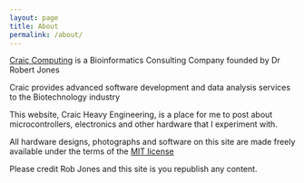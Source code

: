 ```yaml
---
layout: page
title: About
permalink: /about/
---
```


[Craic Computing](https://www.craic.com) is a Bioinformatics Consulting Company founded by Dr Robert Jones

Craic provides advanced software development and data analysis services to the Biotechnology industry


This website, Craic Heavy Engineering, is a place for me to post about microcontrollers, electronics 
and other hardware that I experiment with.

All hardware designs, photographs and software on this site are made freely available under the terms of the [MIT license](https://opensource.org/licenses/MIT)

Please credit Rob Jones and this site is you republish any content.




